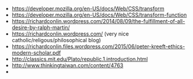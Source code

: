 - https://developer.mozilla.org/en-US/docs/Web/CSS/transform
- https://developer.mozilla.org/en-US/docs/Web/CSS/transform-function
- https://richardconlin.wordpress.com/2014/08/09/the-fulfillment-of-all-desire-by-ralph-martin/
- https://richardconlin.wordpress.com/ (very nice catholic/religous/philosophical blog)
- https://richardconlin.files.wordpress.com/2015/06/peter-kreeft-ethics-modern-scholar.pdf
- http://classics.mit.edu/Plato/republic.1.introduction.html
- http://www.thinkingtaiwan.com/content/4763
- 